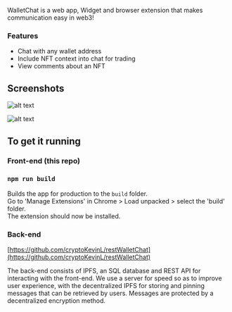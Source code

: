 WalletChat is a web app, Widget and browser extension that makes communication easy in web3!

### Features
- Chat with any wallet address
- Include NFT context into chat for trading
- View comments about an NFT

## Screenshots

![alt text](https://github.com/manapixels/walletchat/blob/main/src/images/screenshots/Browser%20Extension%20-%20Inbox%20-%20All.png?raw=true)

![alt text](https://github.com/manapixels/walletchat/blob/main/src/images/screenshots/Browser%20Extension%20-%20NFT%20Page%20-%20Comments.png?raw=true)

## To get it running

### Front-end (this repo)

### `npm run build`

Builds the app for production to the `build` folder.<br />
Go to 'Manage Extensions' in Chrome > Load unpacked > select the 'build' folder.<br />
The extension should now be installed.

### Back-end

[https://github.com/cryptoKevinL/restWalletChat](https://github.com/cryptoKevinL/restWalletChat)

The back-end consists of IPFS, an SQL database and REST API for interacting with the front-end. We use a server for speed so as to improve user experience, with the decentralized IPFS for storing and pinning messages that can be retrieved by users. Messages are protected by a decentralized encryption method. 
